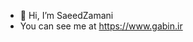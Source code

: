 - 👋 Hi, I’m SaeedZamani
- You can see me at https://www.gabin.ir

<!---
SaeedZamani1983/SaeedZamani1983 is a ✨ special ✨ repository because its `README.md` (this file) appears on your GitHub profile.
You can click the Preview link to take a look at your changes.
--->
